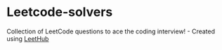 # Leetcode-solvers
Collection of LeetCode questions to ace the coding interview! - Created using [LeetHub](https://github.com/QasimWani/LeetHub)

